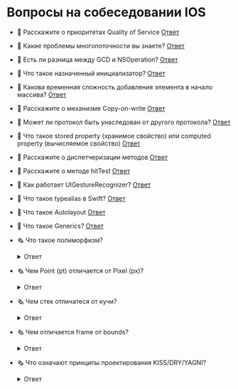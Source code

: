 # Вопросы на собеседовании IOS



- 🔖 Расскажите о приоритетах Quality of Service  <a href="https://github.com/MrCronkite/basicSwift/blob/main/Questions/Questions/1.swift">Ответ</a>
- 🔖 Какие проблемы многопоточности вы знаете?  <a href="https://github.com/MrCronkite/basicSwift/blob/main/Questions/Questions/2.swift">Ответ</a>
- 🔖 Есть ли разница между GCD и NSOperation?  <a href="https://github.com/MrCronkite/basicSwift/blob/main/Questions/Questions/3.swift">Ответ</a>
- 🔖 Что такое назначенный инициализатор?  <a href="https://github.com/MrCronkite/basicSwift/blob/main/Questions/Questions/4.swift">Ответ</a>
- 🔖 Какова временная сложность добавления элемента в начало массива? <a href="https://github.com/MrCronkite/basicSwift/blob/main/Questions/Questions/5.swift">Ответ</a>
- 🔖 Расскажите о механизме Copy-on-write <a href="https://github.com/MrCronkite/basicSwift/blob/main/Questions/Questions/6.swift">Ответ</a>
- 🔖 Может ли протокол быть унаследован от другого протокола? <a href="https://github.com/MrCronkite/basicSwift/blob/main/Questions/Questions/7.swift">Ответ</a>
- 🔖 Что такое stored property (хранимое свойство) или computed property (вычисляемое свойство) <a href="https://github.com/MrCronkite/basicSwift/blob/main/Questions/Questions/8.swift">Ответ</a>
- 🔖 Расскажите о диспетчеризации методов <a href="https://github.com/MrCronkite/basicSwift/blob/main/Questions/Questions/9.swift">Ответ</a>
- 🔖 Расскажите о методе hitTest <a href="https://github.com/MrCronkite/basicSwift/blob/main/Questions/Questions/10.swift">Ответ</a>
- 🔖 Как работает UIGestureRecognizer? <a href="https://github.com/MrCronkite/basicSwift/blob/main/Questions/Questions/11.swift">Ответ</a>
- 🔖 Что такое typealias в Swift? <a href="https://github.com/MrCronkite/basicSwift/blob/main/Questions/Questions/12.swift">Ответ</a>
- 🔖 Что такое Autolayout <a href="https://github.com/MrCronkite/basicSwift/blob/main/Questions/Questions/13.swift">Ответ</a>
- 🔖 Что такое Generics? <a href="https://github.com/MrCronkite/basicSwift/blob/main/Questions/Questions/14.swift">Ответ</a>


- 🗞️ Что такое полиморфизм? <details> <summary>  Ответ </summary>
      
      По личному опыту при ответе на такой вопрос собеседования 
      сотрудники компании чаще просят перечислить главные принципы ООП, 
      но иногда спрашивают сами определения. 
      
      Полиморфизм — это способность объекта использовать методы производного класса, 
      который не существует на момент создания базового
  
- 🗞️ Чем Point (pt) отличается от Pixel (px)? <details> <summary>  Ответ </summary>
     
      Pixel — точка на экране, а Point — плотность точки на экране. 
      Дополнительное чтение: 
  <a href="https://www.objc.io/issues/3-views/moving-pixels-onto-the-screen/">Getting Pixels onto the Screen</a>
 
- 🗞️ Чем стек отличатеся от кучи? <details> <summary>  Ответ </summary>
     
      Экземпляры ссылочного типа, такие как функции или классы, хранятся в управляемой 
      динамической памяти — куче (heap), в то время как экземпляры типа значения, такие 
      как структура или массив расположены в области памяти, которая называется стеком (stack). 
      
      В случае если экземпляр типа значения является частью экземпляра ссылочного типа, 
      то значение сохраняется в куче вместе с экземпляром ссылочного типа. 
      
      Пример: структура сама по себе хранится в стеке, но если эта структура расположена в классе, 
      то поскольку класс хранится в куче, то и структура сохраняется в куче.

      Дополнительное чтение: 
  <a href="https://ios-interview.ru/value-and-reference-type/">Value Type и Reference Type или чем стек отличается от кучи?</a>
      
- 🗞️ Чем отличается frame от bounds? <details> <summary>  Ответ </summary>
     
      Frame — задается относительно собственного superview, 
      Bounds — относительно собственной координатной системы.
      
  ```Swift
    let view = UIView() 
    view.frame = CGRect(x: 0, y: 0, width: 50, height: 50)
      
    print(view.frame) // (0.0, 0.0, 50.0, 50.0) 
    print(view.bounds) // (0.0, 0.0, 50.0, 50.0)
  ```
  <a href="https://programmingwithswift.com/difference-between-frame-and-bounds-in-swift/#:~:text=TLDR%3A%20Bounds%20refers%20to%20the,the%20views%20parent%20coordinate%20system.">Difference between Frame and Bounds in Swift</a>

- 🗞️ Что означают принципы проектирования KISS/DRY/YAGNI? <details> <summary>  Ответ </summary>
     
      KISS — не усложняй. Принцип KISS утверждает, что большинство систем работают лучше без усложнений. 
      Поэтому в области проектирования, простота относится, в том числе к главной цели разработчика и
      выражается в составлении программ без лишних сложностей. 
      
      DRY — не повторяй себя. Принцип DRY формулируется как: «Каждая часть знания должна иметь единственное, 
      непротиворечивое и авторитетное представление в рамках системы».
      
      YAGNI — вам это не понадобится. YAGNI — процесс и принцип проектирования ПО, к главной цели которого относится: 
      - Отказ от избыточной функциональности; 
      - Отказ добавления функциональности, в которой нет надобности.

